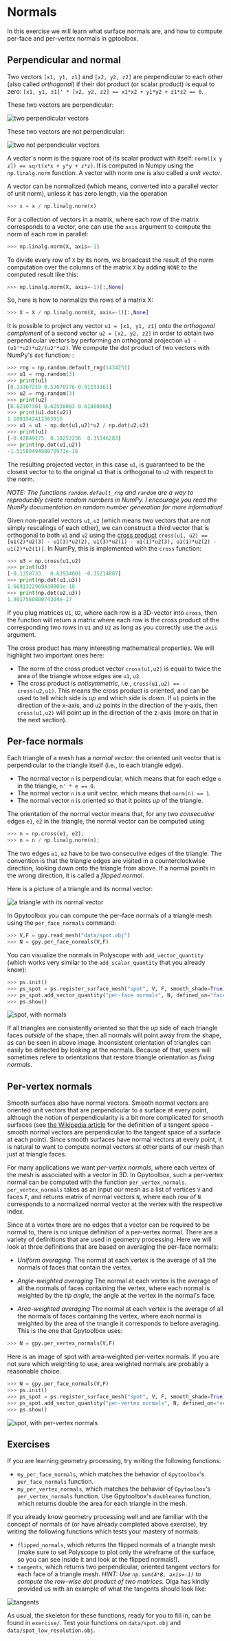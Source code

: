 # Normals

In this exercise we will learn what surface normals are, and how to compute
per-face and per-vertex normals in gptoolbox.


## Perpendicular and normal

Two vectors `[x1, y1, z1]` and `[x2, y2, z2]` are perpendicular to each other
(also called _orthogonal_) if
their dot product (or scalar product) is equal to zero:
`[x1, y1, z1]' * [x2, y2, z2] == x1*x2 + y1*y2 + z1*z2 == 0`.

These two vectors are perpendicular:

![two perpendicular vectors](assets/perp_vectors.png)

These two vectors are not perpendicular:

![two not perpendicular vectors](assets/not_perp_vectors.png)


A vector's norm is the square root of its scalar product with itself:
`norm([x y z]) == sqrt(x*x + y*y + z*z)`.
It is computed in Numpy using the `np.linalg.norm` function.
A vector with norm one is also called a _unit vector_.

A vector can be normalized (which means, converted into a parallel vector
of unit norm), unless it has zero length, via the operation
```python
>>> x = x / np.linalg.norm(x)
```

For a collection of vectors in a matrix, where each row of the matrix
corresponds to a vector, one can use the `axis` argument to compute the norm of
each row in parallel:
```python
>>> np.linalg.norm(X, axis=-1)
```

To divide every row of `X` by its norm, we broadcast the result of the norm
computation over the columns of the matrix `X` by adding `NONE` to the computed
result like this:
```python
>>> np.linalg.norm(X, axis=-1)[:,None]
```

So, here is  how to normalize the rows of a matrix X:
```python
>>> X = X / np.linalg.norm(X, axis=-1)[:,None]
```

It is possible to project any vector `u1 = [x1, y1, z1]` onto the
_orthogonal complement_ of a second vector `u2 = [x2, y2, z2]` in order to obtain
two perpendicular vectors by performing an orthogonal projection
`u1 - (u1'*u2)*u2/(u2'*u2)`.
We compute the dot product of two vectors with NumPy's `dot` function:
:
```python
>>> rng = np.random.default_rng(1434251)
>>> u1 = rng.random(3)
>>> print(u1)
[0.13367219 0.53070176 0.91193361]
>>> u2 = rng.random(3)
>>> print(u2)
[0.82107301 0.62538083 0.81860006]
>>> print(u1.dot(u2))
1.1881542412563915
>>> u1 = u1 - np.dot(u1,u2)*u2 / np.dot(u2,u2)
>>> print(u1)
[-0.42849175  0.10252236  0.35146283]
>>> print(np.dot(u1,u2))
-1.5158949498870973e-16
```

The resulting projected vector, in this case `u1`, is guaranteed to be the closest vector to to the
original `u1` that is orthogonal to `u2` with respect to the norm.

_NOTE: The functions `random.default_rng` and `random` are a way to reproducibly
create random numbers in NumPy.
I encourage you read the NumPy documentation on random number generation for
more information!_

Given non-parallel vectors `u1`, `u2` (which means two vectors that are not
simply rescalings of each other), we can construct a third vector that is
orthogonal to both `u1` and `u2` using the
[cross product](https://en.wikipedia.org/wiki/Cross_product)
`cross(u1, u2) == [u1(2)*u2(3) - u1(3)*u2(2), u1(3)*u2(1) - u1(1)*u2(3), u1(1)*u2(2) - u1(2)*u2(1)]`.
In NumPy, this is implemented with the `cross` function:
```python
>>> u3 = np.cross(u1,u2)
>>> print(u3)
[-0.1358733   0.63934001 -0.35214887]
>>> print(np.dot(u1,u3))
1.6691322969430801e-18
>>> print(np.dot(u2,u3))
1.981756080074304e-17
```

If you plug matrices `U1`, `U2`, where each row is a 3D-vector into `cross`,
then the function will return a matrix where each row is the cross product
of the corresponding two rows in `U1` and `U2` as long as you correctly use
the `axis` argument.

The cross product has many interesting mathematical properties.
We will highlight two important ones here:
* The norm of the cross product vector `cross(u1,u2)` is equal to twice the area
of the triangle whose edges are `u1`, `u2`.
* The cross product is _antisymmetric_, i.e., `cross(u1,u2) == -cross(u2,u1)`.
This means the cross product is oriented, and can be used to tell which side
is _up_ and which side is _down_.
If `u1` points in the direction of the x-axis, and `u2` points in the
direction of the y-axis, then `cross(u1,u2)` will point _up_ in the direction of
the z-axis
(more on that in the next section).


## Per-face normals

Each triangle of a mesh has a _normal vector_: the oriented unit vector that is
perpendicular to the triangle itself (i.e., to each triangle edge).
* The normal vector `n` is perpendicular, which means that for each edge `e`
in the triangle, `n' * e == 0`.
* The normal vector `n` is a unit vector, which means that `norm(n) == 1`.
* The normal vector `n` is oriented so that it points _up_ of the triangle.

The orientation of the normal vector means that, for any two _consecutive_ edges
`e1`, `e2` in the triangle, the normal vector can be computed using
```python
>>> n = np.cross(e1, e2);
>>> n = n / np.linalg.norm(n);
```
The two edges `e1`, `e2` have to be two consecutive edges of the triangle.
The convention is that the triangle edges are visited in a counterclockwise
direction, looking down onto the triangle from above.
If a normal points in the wrong direction, it is called a _flipped normal_.

Here is a picture of a triangle and its normal vector:

![a triangle with its normal vector](assets/triangle_with_normal.png)

In Gpytoolbox you can compute the per-face normals of a triangle mesh using
the `per_face_normals` command:
```python
>>> V,F = gpy.read_mesh("data/spot.obj")
>>> N = gpy.per_face_normals(V,F)
```

You can visualize the normals in Polyscope with `add_vector_quantity` (which
works very similar to the `add_scalar_quantity` that you already know):
```python
>>> ps.init()
>>> ps_spot = ps.register_surface_mesh("spot", V, F, smooth_shade=True)
>>> ps_spot.add_vector_quantity("per-face normals", N, defined_on="faces", enabled=True)
>>> ps.show()
```

![spot, with normals](assets/spot_with_normals.png)

If all triangles are consistently oriented so that the _up_ side of each
triangle faces _outside_ of the shape, then all normals will point away from
the shape, as can be seen in above image.
Inconsistent orientation of triangles can easily be detected by looking at the
normals.
Because of that, users will sometimes refere to orientations
that restore triangle orientation as _fixing normals_.


## Per-vertex normals

Smooth surfaces also have normal vectors.
Smooth normal vectors are oriented unit vectors that are perpendicular to a
surface at every point, although the notion of perpendicularity is a bit more
complicated for smooth surfaces (see
[the Wikipedia article](https://en.wikipedia.org/wiki/Tangent_space) for the
definition of a tangent space - smooth normal vectors are perpendicular to the
tangent space of a surface at each point).
Since smooth surfaces have normal vectors at every point, it is natural to want
to compute normal vectors at other parts of our mesh than just at triangle
faces.

For many applications we want _per-vertex normals_, where each vertex of the
mesh is associated with a vector in 3D.
In Gpytoolbox, such a per-vertex normal can be computed with the function
`per_vertex_normals`.
`per_vertex_normals` takes as an input our mesh as a list of vertices `V` and
faces `F`, and returns matrix of normal vectors `N`, where each row of `N`
corresponds to a normalized normal vector at the vertex with the respective
index.

Since at a vertex there are no edges that a vector can be required to be normal
to, there is no unique definition of a per-vertex normal.
There are a variety of definitions that are used in geometry processing.
Here we will look at three definitions that are based on averaging the
per-face normals:

* *Uniform averaging.*
The normal at each vertex is the average of all the normals of faces
that contain the vertex.

* *Angle-weighted averaging*
The normal at each vertex is the average of all the normals of faces containing
the vertex, where each normal is weighted by the _tip angle_, the angle at the
vertex in the normal's face.

* *Area-weighted averaging*
The normal at each vertex is the average of all the normals of faces 
containing the vertex, where each normal
is weighted by the area of the triangle it corresponds to before averaging.
This is the one that Gpytoolbox uses:
```python
>>> N = gpy.per_vertex_normals(V,F)
```

Here is an image of spot with area-weighted per-vertex normals.
If you are not sure which weighting to use, area weighted normals are probably
a reasonable choice.

```python
>>> N = gpy.per_face_normals(V,F)
>>> ps.init()
>>> ps_spot = ps.register_surface_mesh("spot", V, F, smooth_shade=True)
>>> ps_spot.add_vector_quantity("per-vertex normals", N, defined_on='vertices', enabled=True)
>>> ps.show()
```
![spot, with per-vertex normals](assets/spot_with_per_vert_normals.png)



## Exercises

If you are learning geometry processing, try writing the following functions:
* `my_per_face_normals`, which matches the behavior of `Gpytoolbox`'s `per_face_normals` function.
* `my_per_vertex_normals`, which matches the behavior of `Gpytoolbox`'s
`per_vertex_normals` function.
Use Gpytoolbox's `doublearea` function, which returns double the area for each
triangle in the mesh.

If you already know geometry processing well and are familiar with the concept
of normals of (or have already completed above exercise),
try writing the following functions which tests your mastery of normals:
* `flipped_normals`, which returns the flipped normals of a triangle mesh (make sure to set Polyscope to plot only the wireframe of the surface, so you can see inside it and look at the flipped normals!).
* `tangents`, which returns two perpendicular, oriented tangent vectors for each
face of a triangle mesh.
_HINT: Use `np.sum(A*B, axis=-1)` to compute the row-wise dot product of two
matrices._
Olga has kindly provided us with an example of what the tangents should look
like:

![tangents](assets/tangents.png)

As usual, the skeleton for these functions, ready for you to fill in, can be
found in `exercise/`.
Test your functions on `data/spot.obj` and `data/spot_low_resolution.obj`.
